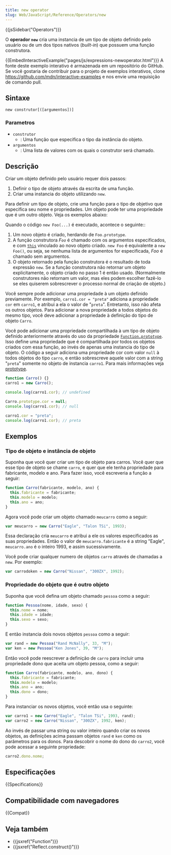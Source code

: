 ```yaml
---
title: new operator
slug: Web/JavaScript/Reference/Operators/new
---
```


{{jsSidebar("Operators")}}

O **operador `new`** cria uma instancia de um tipo de objeto definido pelo usuário ou de um dos tipos nativos (_built-in_) que possuem uma função construtora.

{{EmbedInteractiveExample("pages/js/expressions-newoperator.html")}} A fonte deste exemplo interativo é armazenada em um repositório do GitHub. Se você gostaria de contribuir para o projeto de exemplos interativos, clone <https://github.com/mdn/interactive-examples> e nos envie uma requisição de comando pull.

## Sintaxe

```
new construtor[([argumentos])]
```

### Parametros

- `construtor`
  - : Uma função que especifica o tipo da instância do objeto.
- `argumentos`
  - : Uma lista de valores com os quais o construtor será chamado.

## Descrição

Criar um objeto definido pelo usuário requer dois passos:

1. Definir o tipo de objeto através da escrita de uma função.
2. Criar uma instancia do objeto utilizando `new`.

Para definir um tipo de objeto, crie uma função para o tipo de objetivo que especifica seu nome e propriedades. Um objeto pode ter uma propriedade que é um outro objeto. Veja os exemplos abaixo:

Quando o código `new Foo(...)` é executado, acontece o seguinte::

1. Um novo objeto é criado, herdando de `Foo.prototype`.
2. A função construtora _F`oo`_ é chamado com os argumentos especificados, e com [`this`](/pt-BR/docs/Web/JavaScript/Reference/Operators/this) vinculado ao novo objeto criado. `new Foo` é equivalente a `new Foo()`, ou seja, se nenhuma lista de argumentos for especificada, _Foo_ é chamado sem argumentos.
3. O objeto retornado pela função construtora é o resultado de toda expressão `new`. Se a função construtora não retornar um objeto explicitamente, o objeto criado no passo 1 é então usado. (Normalmente construtores não retornam um valor, mas eles podem escolher fazê-lo se eles quiserem sobrescrever o processo normal de criação de objeto.)

Você sempre pode adicionar uma propriedade à um objeto definido previamente. Por exemplo, `carro1.cor = "preta"` adiciona a propriedade `cor` em `carro1`, e atribui a ela o valor de "`preta`". Entretanto, isso não afeta os outros objetos. Para adicionar a nova propriedade a todos objetos do mesmo tipo, você deve adicionar a propriedade à definição do tipo de objeto `Carro`.

Você pode adicionar uma propriedade compartilhada à um tipo de objeto definido anteriormente através do uso da propriedade [`Function.prototype`](/pt-BR/docs/Web/JavaScript/Reference/Global_Objects/Function/prototype). Isso define uma propriedade que é compartilhada por todos os objetos criados com essa função, ao invés de apenas uma instancia do tipo de objeto. O código a seguir adiciona uma propriedade cor com valor `null` à todos objetos do tipo `carro`, e então sobrescreve aquele valor com a string "`preta`" somente no objeto de instancia `carro1`. Para mais informações veja [prototype](/pt-BR/docs/Web/JavaScript/Reference/Global_Objects/Function/prototype).

```js
function Carro() {}
carro1 = new Carro();

console.log(carro1.cor); // undefined

Carro.prototype.cor = null;
console.log(carro1.cor); // null

carro1.cor = "preta";
console.log(carro1.cor); // preta
```

## Exemplos

### Tipo de objeto e instância de objeto

Suponha que você quer criar um tipo de objeto para carros. Você quer que esse tipo de objeto se chame `carro`, e quer que ele tenha propriedade para fabricante, modelo e ano. Para fazer isso, você escreveria a função a seguir:

```js
function Carro(fabricante, modelo, ano) {
  this.fabricante = fabricante;
  this.modelo = modelo;
  this.ano = ano;
}
```

Agora você pode criar um objeto chamado `meucarro` como a seguir:

```js
var meucarro = new Carro("Eagle", "Talon TSi", 1993);
```

Essa declaração cria `meucarro` e atribui a ele os valores especificados as suas propriedades. Então o valor de `meucarro.fabricante` é a string "Eagle", `meucarro.ano` é o inteiro 1993, e assim sucessivamente.

Você pode criar qualquer numero de objetos `carro` através de chamadas a `new`. Por exemplo:

```js
var carrodoken = new Carro("Nissan", "300ZX", 1992);
```

### Propriedade do objeto que é outro objeto

Suponha que você defina um objeto chamado `pessoa` como a seguir:

```js
function Pessoa(nome, idade, sexo) {
  this.nome = nome;
  this.idade = idade;
  this.sexo = sexo;
}
```

E então instancia dois novos objetos `pessoa` como a seguir:

```js
var rand = new Pessoa("Rand McNally", 33, "M");
var ken = new Pessoa("Ken Jones", 39, "M");
```

Então você pode reescrever a definição de `carro` para incluir uma propriedade dono que aceita um objeto pessoa, como a seguir:

```js
function Carro(fabricante, modelo, ano, dono) {
  this.fabricante = fabricante;
  this.modelo = modelo;
  this.ano = ano;
  this.dono = dono;
}
```

Para instanciar os novos objetos, você então usa o seguinte:

```js
var carro1 = new Carro("Eagle", "Talon TSi", 1993, rand);
var carro2 = new Carro("Nissan", "300ZX", 1992, ken);
```

Ao invés de passar uma string ou valor inteiro quando criar os novos objetos, as definições acima passam objetos `rand` e `ken` como os parâmetros para os donos. Para descobrir o nome do dono do `carro2`, você pode acessar a seguinte propriedade:

```js
carro2.dono.nome;
```

## Especificações

{{Specifications}}

## Compatibilidade com navegadores

{{Compat}}

## Veja também

- {{jsxref("Function")}}
- {{jsxref("Reflect.construct()")}}
